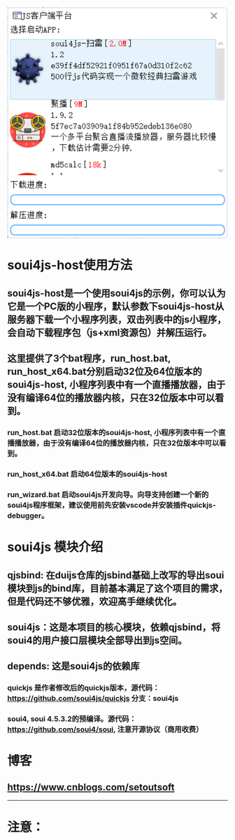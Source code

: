 <img align="center" width=600 src="./doc/snapshot.png" />

# soui4js-host使用方法
## soui4js-host是一个使用soui4js的示例，你可以认为它是一个PC版的小程序，默认参数下soui4js-host从服务器下载一个小程序列表，双击列表中的js小程序，会自动下载程序包（js+xml资源包）并解压运行。
## 这里提供了3个bat程序，run_host.bat, run_host_x64.bat分别启动32位及64位版本的soui4js-host, 小程序列表中有一个直播播放器，由于没有编译64位的播放器内核，只在32位版本中可以看到。
### run_host.bat 启动32位版本的soui4js-host, 小程序列表中有一个直播播放器，由于没有编译64位的播放器内核，只在32位版本中可以看到。
### run_host_x64.bat 启动64位版本的soui4js-host
### run_wizard.bat 启动soui4js开发向导。向导支持创建一个新的soui4js程序框架，建议使用前先安装vscode并安装插件quickjs-debugger。

# soui4js 模块介绍
## qjsbind: 在duijs仓库的jsbind基础上改写的导出soui模块到js的bind库，目前基本满足了这个项目的需求，但是代码还不够优雅，欢迎高手继续优化。
## soui4js：这是本项目的核心模块，依赖qjsbind，将soui4的用户接口层模块全部导出到js空间。
## depends: 这是soui4js的依赖库
### quickjs 是作者修改后的quickjs版本，源代码：https://github.com/soui4js/quickjs 分支：soui4js
### soui4,  soui 4.5.3.2的预编译。源代码：https://github.com/soui4/soui, 注意开源协议（商用收费）

# 博客
## https://www.cnblogs.com/setoutsoft
---
# 注意：
